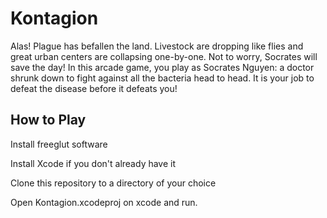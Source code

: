 # Kontagion

Alas! Plague has befallen the land. Livestock are dropping like flies and great urban centers are collapsing one-by-one. Not to worry, Socrates will save the day! In this arcade game, you play as Socrates Nguyen: a doctor shrunk down to fight against all the bacteria head to head. It is your job to defeat the disease before it defeats you!

## How to Play
Install freeglut software

Install Xcode if you don't already have it

Clone this repository to a directory of your choice

Open Kontagion.xcodeproj on xcode and run.
